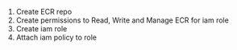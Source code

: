 
1. Create ECR repo
2. Create permissions to Read, Write and Manage ECR for iam role
3. Create iam role
4. Attach iam policy to role
